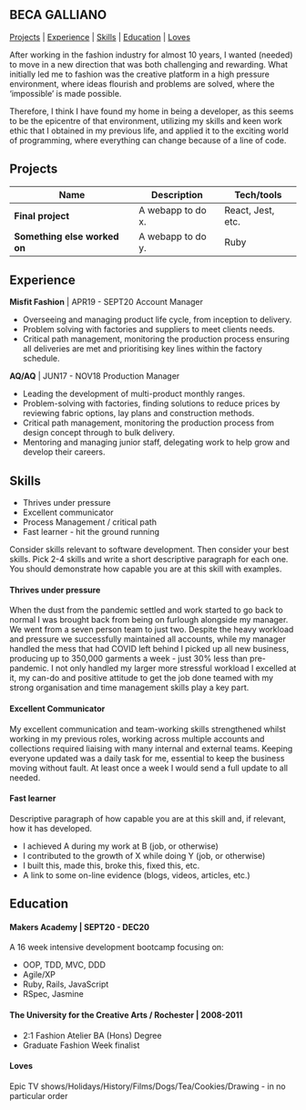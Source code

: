 ## BECA GALLIANO
 
[Projects](#projects) | [Experience](#experience) | [Skills](#skills) | [Education](#education) | [Loves](#Loves)
 
After working in the fashion industry for almost 10 years, I wanted (needed) to move in a new direction that was both challenging and rewarding. What initially led me to fashion was the creative platform in a high pressure environment, where ideas flourish and problems are solved, where the ‘impossible’ is made possible. 
 
Therefore, I think I have found my home in being a developer, as this seems to be the epicentre of that environment, utilizing my skills and keen work ethic that I obtained in my previous life, and applied it to the exciting world of programming, where everything can change because of a line of code.
 
## Projects
 
| Name                         | Description       | Tech/tools        |
| ---------------------------- | ----------------- | ----------------- |
| **Final project**            | A webapp to do x. | React, Jest, etc. |
| **Something else worked on** | A webapp to do y. | Ruby              |
 
## Experience
 
**Misfit Fashion** | APR19 - SEPT20
Account Manager
 
- Overseeing and managing product life cycle, from inception to delivery.
- Problem solving with factories and suppliers to meet clients needs.
- Critical path management, monitoring the production process ensuring all deliveries are met and prioritising key lines within the factory schedule.
 
**AQ/AQ** | JUN17 - NOV18 
Production Manager
 
- Leading the development of multi-product monthly ranges.
- Problem-solving with factories, finding solutions to reduce prices by reviewing fabric options, lay plans and construction methods.
- Critical path management, monitoring the production process from design concept through to bulk delivery.
- Mentoring and managing junior staff, delegating work to help grow and develop their careers.
 
## Skills
 
- Thrives under pressure
- Excellent communicator
- Process Management / critical path
- Fast learner - hit the ground running
 
Consider skills relevant to software development. Then consider your best skills. Pick 2-4 skills and write a short descriptive paragraph for each one. You should demonstrate how capable you are at this skill with examples.
 
#### Thrives under pressure
 
When the dust from the pandemic settled and work started to go back to normal I was brought back from being on furlough alongside my manager. We went from a seven person team to just two. Despite the heavy workload and pressure we successfully maintained all accounts, while my manager handled the mess that had COVID left behind I picked up all new business, producing up to 350,000 garments a week - just 30% less than pre-pandemic.
I not only handled my larger more stressful workload I excelled at it, my can-do and positive attitude to get the job done teamed with my strong organisation and time management skills play a key part.
 
#### Excellent Communicator
 
My excellent communication and team-working skills strengthened whilst working in my previous roles, working across multiple accounts and collections required liaising with many internal and external teams. Keeping everyone updated was a daily task for me, essential to keep the business moving without fault. At least once a week I would send a full update to all needed.
 
#### Fast learner
 
Descriptive paragraph of how capable you are at this skill and, if relevant, how it has developed.
 
- I achieved A during my work at B (job, or otherwise)
- I contributed to the growth of X while doing Y (job, or otherwise)
- I built this, made this, broke this, fixed this, etc.
- A link to some on-line evidence (blogs, videos, articles, etc.)
 
## Education
 
#### Makers Academy | SEPT20 - DEC20
 
A 16 week intensive development bootcamp focusing on:
 
- OOP, TDD, MVC, DDD
- Agile/XP
- Ruby, Rails, JavaScript
- RSpec, Jasmine
 
#### The University for the Creative Arts / Rochester | 2008-2011
 
- 2:1 Fashion Atelier BA (Hons) Degree
- Graduate Fashion Week finalist
 
#### Loves
 
Epic TV shows/Holidays/History/Films/Dogs/Tea/Cookies/Drawing - in no particular order